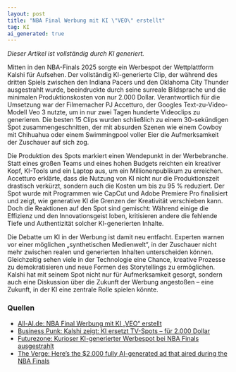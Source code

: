 ```yaml
---
layout: post
title: "NBA Final Werbung mit KI \"VEO\" erstellt"
tag: KI
ai_generated: true
---
```

*Dieser Artikel ist vollständig durch KI generiert.*

Mitten in den NBA-Finals 2025 sorgte ein Werbespot der Wettplattform Kalshi für Aufsehen. Der vollständig KI-generierte Clip, der während des dritten Spiels zwischen den Indiana Pacers und den Oklahoma City Thunder ausgestrahlt wurde, beeindruckte durch seine surreale Bildsprache und die minimalen Produktionskosten von nur 2.000 Dollar. Verantwortlich für die Umsetzung war der Filmemacher PJ Accetturo, der Googles Text-zu-Video-Modell Veo 3 nutzte, um in nur zwei Tagen hunderte Videoclips zu generieren. Die besten 15 Clips wurden schließlich zu einem 30-sekündigen Spot zusammengeschnitten, der mit absurden Szenen wie einem Cowboy mit Chihuahua oder einem Swimmingpool voller Eier die Aufmerksamkeit der Zuschauer auf sich zog.

<!--more-->

Die Produktion des Spots markiert einen Wendepunkt in der Werbebranche. Statt eines großen Teams und eines hohen Budgets reichten ein kreativer Kopf, KI-Tools und ein Laptop aus, um ein Millionenpublikum zu erreichen. Accetturo erklärte, dass die Nutzung von KI nicht nur die Produktionszeit drastisch verkürzt, sondern auch die Kosten um bis zu 95 % reduziert. Der Spot wurde mit Programmen wie CapCut und Adobe Premiere Pro finalisiert und zeigt, wie generative KI die Grenzen der Kreativität verschieben kann. Doch die Reaktionen auf den Spot sind gemischt: Während einige die Effizienz und den Innovationsgeist loben, kritisieren andere die fehlende Tiefe und Authentizität solcher KI-generierten Inhalte.

Die Debatte um KI in der Werbung ist damit neu entfacht. Experten warnen vor einer möglichen „synthetischen Medienwelt“, in der Zuschauer nicht mehr zwischen realen und generierten Inhalten unterscheiden können. Gleichzeitig sehen viele in der Technologie eine Chance, kreative Prozesse zu demokratisieren und neue Formen des Storytellings zu ermöglichen. Kalshi hat mit seinem Spot nicht nur für Aufmerksamkeit gesorgt, sondern auch eine Diskussion über die Zukunft der Werbung angestoßen – eine Zukunft, in der KI eine zentrale Rolle spielen könnte.

### Quellen
- [All-AI.de: NBA Final Werbung mit KI „VEO“ erstellt](https://www.all-ai.de/news/top-news24/nba-werbung-finale-ki)
- [Business Punk: Kalshi zeigt: KI ersetzt TV-Spots – für 2.000 Dollar](https://www.business-punk.com/brand/ki-statt-tv-produktion-kalshi-veo-spot/)
- [Futurezone: Kurioser KI-generierter Werbespot bei NBA Finals ausgestrahlt](https://futurezone.at/digital-life/ki-generierter-werbespot-nba-finals-kalshi-pj-accetturo/403050050)
- [The Verge: Here’s the $2,000 fully AI-generated ad that aired during the NBA Finals](https://www.theverge.com/news/686474/kalshi-ai-generated-ad-nba-finals-google-veo-3)
